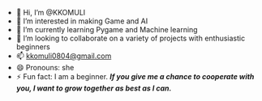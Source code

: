 - 👋 Hi, I’m @KKOMULI
- 👀 I’m interested in making Game and AI
- 🌱 I’m currently learning Pygame and Machine learning
- 💞️ I’m looking to collaborate on a variety of projects with enthusiastic beginners
- 📫 kkomuli0804@gmail.com
- 😄 Pronouns: she
- ⚡ Fun fact: I am a beginner. ***If you give me a chance to cooperate with you, I want to grow together as best as I can.***

<!---
KKOMULI/KKOMULI is a ✨ special ✨ repository because its `README.md` (this file) appears on your GitHub profile.
You can click the Preview link to take a look at your changes.
--->
